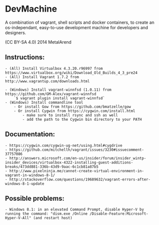 DevMachine
==========

A combination of vagrant, shell scripts and docker containers, to create an os-independant, easy-to-use development machine for developers and designers.

(CC BY-SA 4.0) 2014 MetalArend

## Instructions:

	- (All) Install Virtualbox 4.3.20.r96997 from https://www.virtualbox.org/wiki/Download_Old_Builds_4_3_pre24
	- (All) Install Vagrant 1.7.2 from http://www.vagrantup.com/downloads.html

	- (Windows) Install vagrant-winnfsd (1.0.11) from https://github.com/GM-Alex/vagrant-winnfsd
    	`$ vagrant plugin install vagrant-winnfsd`
	- (Windows) Install commandline tool
		- Or install Gow from https://github.com/bmatzelle/gow
		- Or install Cygwin from https://cygwin.com/install.html
    		- make sure to install rsync and ssh as well
    		- add the path to the Cygwin bin directory to your PATH


## Documentation:

	- https://cygwin.com/cygwin-ug-net/using.html#cygdrive
	- https://github.com/mitchellh/vagrant/issues/3230#issuecomment-37757086
	- http://answers.microsoft.com/en-us/insider/forum/insider_wintp-insider_devices/virtualbox-4322-installing-guest-additions-breaks/473dd881-336b-43d9-9aac-6c1cb81a87b5
	- http://www.pixelninja.me/cannot-create-virtual-environment-in-vagrant-in-windows-8-1/
	- http://stackoverflow.com/questions/19689632/vagrant-errors-after-windows-8-1-update

## Possible problems:

	- Windows 8.1: in an elevated Command Prompt, disable Hyper-V by running the command: "dism.exe /Online /Disable-Feature:Microsoft-Hyper-V-All" (and restart host)
